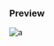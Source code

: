 ### Preview
![a](https://i.ytimg.com/vi/tt7H-1acOJ8/hqdefault.jpg?sqp=-oaymwE2CNACELwBSFXyq4qpAygIARUAAIhCGAFwAcABBvABAfgBngaAAuADigIMCAAQARhXIGUoIzAP&rs=AOn4CLAS92QDDv7Fy6ByDkafkXIe4zoBpg
)
